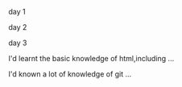 day 1

day 2


day 3




I'd learnt the basic knowledge of html,including ...


I'd known a lot of knowledge of git ...




